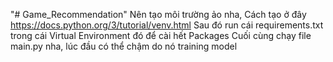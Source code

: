 "# Game_Recommendation" 
Nên tạo môi trường ảo nha, Cách tạo ở đây
https://docs.python.org/3/tutorial/venv.html
Sau đó run cái requirements.txt trong cái Virtual Environment đó để cài hết Packages
Cuối cùng chạy file main.py nha, lúc đầu có thể chậm do nó training model 
